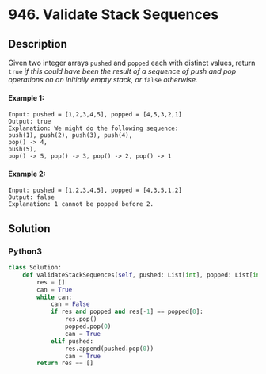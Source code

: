 # 946. Validate Stack Sequences

## Description
Given two integer arrays `pushed` and `popped` each with distinct values, return `true` *if this could have been the result of a sequence of push and pop operations on an initially empty stack, or* `false` *otherwise.*

#### Example 1:
```
Input: pushed = [1,2,3,4,5], popped = [4,5,3,2,1]
Output: true
Explanation: We might do the following sequence:
push(1), push(2), push(3), push(4),
pop() -> 4,
push(5),
pop() -> 5, pop() -> 3, pop() -> 2, pop() -> 1
```

#### Example 2:
```
Input: pushed = [1,2,3,4,5], popped = [4,3,5,1,2]
Output: false
Explanation: 1 cannot be popped before 2.
```


## Solution

### Python3
```python
class Solution:
    def validateStackSequences(self, pushed: List[int], popped: List[int]) -> bool:
        res = []
        can = True
        while can:
            can = False
            if res and popped and res[-1] == popped[0]:
                res.pop()
                popped.pop(0)
                can = True
            elif pushed:
                res.append(pushed.pop(0))
                can = True
        return res == []
```